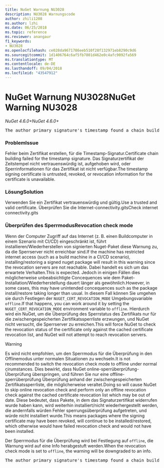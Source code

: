 ```yaml
---
title: NuGet Warnung NU3028
description: NU3028 Warnungscode
author: zhili1208
ms.author: lzhi
ms.date: 06/25/2018
ms.topic: reference
ms.reviewer: anangaur
f1_keywords:
- NU3028
ms.openlocfilehash: ce028da9671786eeb510f28f132971eb8290c9d6
ms.sourcegitcommit: 1d1406764c6af5fb7801d462e0c4afc9092fa569
ms.translationtype: MT
ms.contentlocale: de-DE
ms.lasthandoff: 09/04/2018
ms.locfileid: "43547912"
---
```

# <a name="nuget-warning-nu3028"></a><span data-ttu-id="d2648-103">NuGet Warnung NU3028</span><span class="sxs-lookup"><span data-stu-id="d2648-103">NuGet Warning NU3028</span></span>

<span data-ttu-id="d2648-104">*NuGet 4.6.0+*</span><span class="sxs-lookup"><span data-stu-id="d2648-104">*NuGet 4.6.0+*</span></span>

<pre>The author primary signature's timestamp found a chain building issue: The revocation function was unable to check revocation because the revocation server could not be reached. For more information, visit https://aka.ms/certificateRevocationMode</pre>

### <a name="issue"></a><span data-ttu-id="d2648-105">Problem</span><span class="sxs-lookup"><span data-stu-id="d2648-105">Issue</span></span>
<span data-ttu-id="d2648-106">Fehler beim Zertifikat erstellen, für die Timestamp-Signatur.</span><span class="sxs-lookup"><span data-stu-id="d2648-106">Certificate chain building failed for the timestamp signature.</span></span> <span data-ttu-id="d2648-107">Das Signaturzertifikat der Zeitstempel nicht vertrauenswürdig ist, aufgehoben wird, oder Sperrinformationen für das Zertifikat ist nicht verfügbar.</span><span class="sxs-lookup"><span data-stu-id="d2648-107">The timestamp signing certificate is untrusted, revoked, or revocation information for the certificate is unavailable.</span></span>

### <a name="solution"></a><span data-ttu-id="d2648-108">Lösung</span><span class="sxs-lookup"><span data-stu-id="d2648-108">Solution</span></span>
<span data-ttu-id="d2648-109">Verwenden Sie ein Zertifikat vertrauenswürdig und gültig.</span><span class="sxs-lookup"><span data-stu-id="d2648-109">Use a trusted and valid certificate.</span></span> <span data-ttu-id="d2648-110">Überprüfen Sie die Internet-connectivity.gits</span><span class="sxs-lookup"><span data-stu-id="d2648-110">Check internet connectivity.gits</span></span>

### <a name="revocation-check-mode"></a><span data-ttu-id="d2648-111">Überprüfen des Sperrmodus</span><span class="sxs-lookup"><span data-stu-id="d2648-111">Revocation check mode</span></span>
<span data-ttu-id="d2648-112">Wenn der Computer Zugriff auf das Internet (z. B. einen Buildcomputer in einem Szenario mit CI/CD) eingeschränkt ist, führt installieren/Wiederherstellen von signierten Nuget-Paket diese Warnung zu, da die Sperrserver nicht erreichbar sind.</span><span class="sxs-lookup"><span data-stu-id="d2648-112">If the machine has restricted internet access (such as a build machine in a CI/CD scenario), installing/restoring a signed nuget package will result in this warning since the revocation servers are not reachable.</span></span> <span data-ttu-id="d2648-113">Dabei handelt es sich um das erwartete Verhalten.</span><span class="sxs-lookup"><span data-stu-id="d2648-113">This is expected.</span></span>
<span data-ttu-id="d2648-114">Jedoch in einigen Fällen dies möglicherweise unbeabsichtigte Concequences wie dem Paket-Installation/Wiederherstellung dauert länger als gewöhnlich.</span><span class="sxs-lookup"><span data-stu-id="d2648-114">However, in some cases, this may have unintended concequences such as the package install/restore taking longer than usual.</span></span> <span data-ttu-id="d2648-115">In diesem Fall können Sie umgehen sie durch Festlegen der `NUGET_CERT_REVOCATION_MODE` Umgebungsvariable `offline`.</span><span class="sxs-lookup"><span data-stu-id="d2648-115">If that happens, you can work around it by setting the `NUGET_CERT_REVOCATION_MODE` environment variable to `offline`.</span></span> <span data-ttu-id="d2648-116">Hierdurch wird ein NuGet, um die Überprüfung des Sperrstatus des Zertifikats nur für die zwischengespeicherten Zertifikatssperrliste erzwungen, und NuGet nicht versucht, die Sperrserver zu erreichen.</span><span class="sxs-lookup"><span data-stu-id="d2648-116">This will force NuGet to check the revocation status of the certificate only against the cached certificate revocation list, and NuGet will not attempt to reach revocation servers.</span></span>

> [!Warning]
> <span data-ttu-id="d2648-117">Es wird nicht empfohlen, um den Sperrmodus für die Überprüfung in den Offlinemodus unter normalen Situationen zu wechseln.</span><span class="sxs-lookup"><span data-stu-id="d2648-117">It is not recommended to switch the revocation check mode to offline under normal cirumstances.</span></span> <span data-ttu-id="d2648-118">Dies bewirkt, dass NuGet online-sperrüberprüfung-Überprüfung überspringen, und führen Sie nur eine offline-sperrüberprüfung Überprüfung anhand der zwischengespeicherten Zertifikatssperrliste, die möglicherweise veraltet.</span><span class="sxs-lookup"><span data-stu-id="d2648-118">Doing so will cause NuGet to skip online revocation check and perform only an offline revocation check against the cached certificate revocation list which may be out of date.</span></span> <span data-ttu-id="d2648-119">Diese bedeutet, dass Pakete, in dem das Signaturzertifikat widerrufen wurde haben kann, wird weiterhin installiert/nicht wiederhergestellt werden, die andernfalls würden Fehler sperrungsüberprüfung aufgetreten, und würde nicht installiert wurde.</span><span class="sxs-lookup"><span data-stu-id="d2648-119">This means packages where the signing certificate may have been revoked, will continue to be installed/restored, which otherwise would have failed revocation check and would not have been installed.</span></span>

<span data-ttu-id="d2648-120">Der Sperrmodus für die Überprüfung wird bei Festlegung auf `offline`, die Warnung wird auf eine Info herabgestuft werden.</span><span class="sxs-lookup"><span data-stu-id="d2648-120">When the revocation check mode is set to `offline`, the warning will be downgraded to an info.</span></span>

<pre>The author primary signature's timestamp found a chain building issue: The revocation function was unable to check revocation because the certificate is not available in the cached certificate revocation list and NUGET_CERT_REVOCATION_MODE environment variable has been set to offline. For more information, visit https://aka.ms/certificateRevocationMode.</pre>
